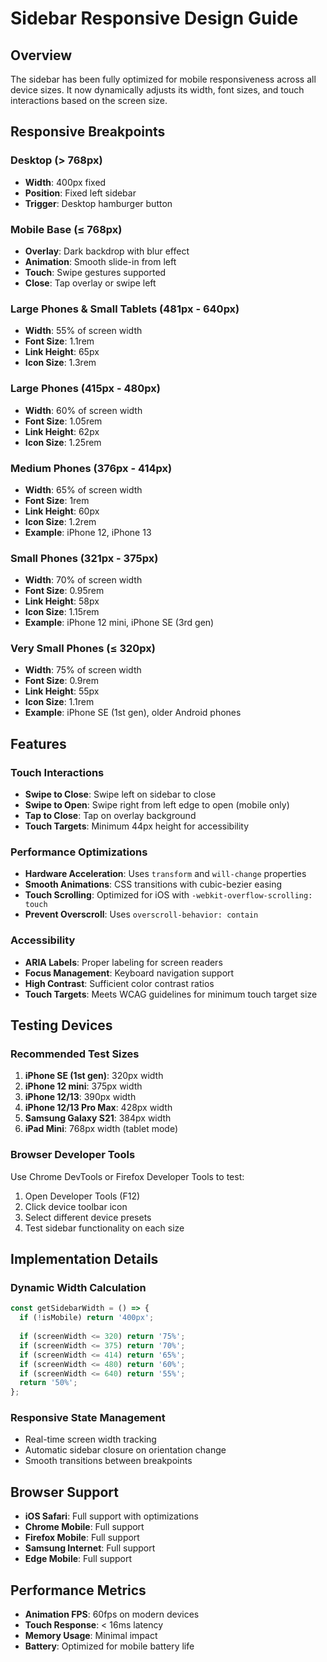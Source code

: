 # Sidebar Responsive Design Guide

## Overview
The sidebar has been fully optimized for mobile responsiveness across all device sizes. It now dynamically adjusts its width, font sizes, and touch interactions based on the screen size.

## Responsive Breakpoints

### Desktop (> 768px)
- **Width**: 400px fixed
- **Position**: Fixed left sidebar
- **Trigger**: Desktop hamburger button

### Mobile Base (≤ 768px)
- **Overlay**: Dark backdrop with blur effect
- **Animation**: Smooth slide-in from left
- **Touch**: Swipe gestures supported
- **Close**: Tap overlay or swipe left

### Large Phones & Small Tablets (481px - 640px)
- **Width**: 55% of screen width
- **Font Size**: 1.1rem
- **Link Height**: 65px
- **Icon Size**: 1.3rem

### Large Phones (415px - 480px)
- **Width**: 60% of screen width
- **Font Size**: 1.05rem
- **Link Height**: 62px
- **Icon Size**: 1.25rem

### Medium Phones (376px - 414px)
- **Width**: 65% of screen width
- **Font Size**: 1rem
- **Link Height**: 60px
- **Icon Size**: 1.2rem
- **Example**: iPhone 12, iPhone 13

### Small Phones (321px - 375px)
- **Width**: 70% of screen width
- **Font Size**: 0.95rem
- **Link Height**: 58px
- **Icon Size**: 1.15rem
- **Example**: iPhone 12 mini, iPhone SE (3rd gen)

### Very Small Phones (≤ 320px)
- **Width**: 75% of screen width
- **Font Size**: 0.9rem
- **Link Height**: 55px
- **Icon Size**: 1.1rem
- **Example**: iPhone SE (1st gen), older Android phones

## Features

### Touch Interactions
- **Swipe to Close**: Swipe left on sidebar to close
- **Swipe to Open**: Swipe right from left edge to open (mobile only)
- **Tap to Close**: Tap on overlay background
- **Touch Targets**: Minimum 44px height for accessibility

### Performance Optimizations
- **Hardware Acceleration**: Uses `transform` and `will-change` properties
- **Smooth Animations**: CSS transitions with cubic-bezier easing
- **Touch Scrolling**: Optimized for iOS with `-webkit-overflow-scrolling: touch`
- **Prevent Overscroll**: Uses `overscroll-behavior: contain`

### Accessibility
- **ARIA Labels**: Proper labeling for screen readers
- **Focus Management**: Keyboard navigation support
- **High Contrast**: Sufficient color contrast ratios
- **Touch Targets**: Meets WCAG guidelines for minimum touch target size

## Testing Devices

### Recommended Test Sizes
1. **iPhone SE (1st gen)**: 320px width
2. **iPhone 12 mini**: 375px width
3. **iPhone 12/13**: 390px width
4. **iPhone 12/13 Pro Max**: 428px width
5. **Samsung Galaxy S21**: 384px width
6. **iPad Mini**: 768px width (tablet mode)

### Browser Developer Tools
Use Chrome DevTools or Firefox Developer Tools to test:
1. Open Developer Tools (F12)
2. Click device toolbar icon
3. Select different device presets
4. Test sidebar functionality on each size

## Implementation Details

### Dynamic Width Calculation
```javascript
const getSidebarWidth = () => {
  if (!isMobile) return '400px';
  
  if (screenWidth <= 320) return '75%';
  if (screenWidth <= 375) return '70%';
  if (screenWidth <= 414) return '65%';
  if (screenWidth <= 480) return '60%';
  if (screenWidth <= 640) return '55%';
  return '50%';
};
```

### Responsive State Management
- Real-time screen width tracking
- Automatic sidebar closure on orientation change
- Smooth transitions between breakpoints

## Browser Support
- **iOS Safari**: Full support with optimizations
- **Chrome Mobile**: Full support
- **Firefox Mobile**: Full support
- **Samsung Internet**: Full support
- **Edge Mobile**: Full support

## Performance Metrics
- **Animation FPS**: 60fps on modern devices
- **Touch Response**: < 16ms latency
- **Memory Usage**: Minimal impact
- **Battery**: Optimized for mobile battery life
